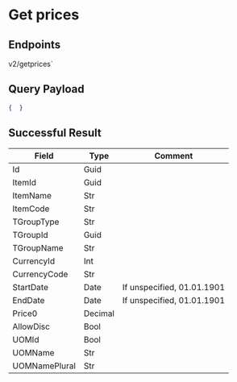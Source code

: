 # Get prices

## Endpoints

<!--@include: @/dist/md/api_url.md-->v2/getprices`

## Query Payload
```json
{  }
```
## Successful Result

|Field|Type|Comment|
|-----|----|-------|
|Id|Guid||	
|ItemId|Guid||	
|ItemName|Str||	
|ItemCode|Str||	
|TGroupType|Str||	
|TGroupId|Guid||	
|TGroupName|Str||	
|CurrencyId|Int||	
|CurrencyCode|Str||	
|StartDate|Date|If unspecified, 01.01.1901|
|EndDate|Date|If unspecified, 01.01.1901|
|Price0|Decimal||	
|AllowDisc|Bool||	
|UOMId|Bool||	
|UOMName|Str||	
|UOMNamePlural|Str||